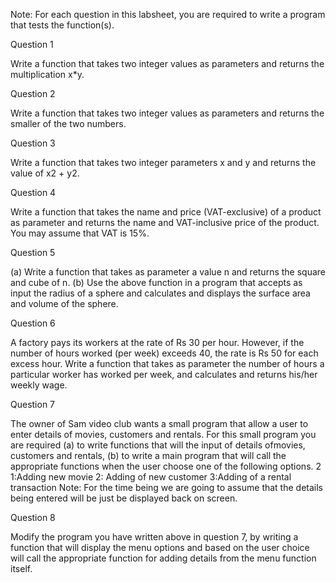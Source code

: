 Note: For each question in this labsheet, you are required to write a program that tests the
function(s).

Question 1

Write a function that takes two integer values as parameters and returns the multiplication x*y.

Question 2

Write a function that takes two integer values as parameters and returns the smaller of the two
numbers.

Question 3

Write a function that takes two integer parameters x and y and returns the value of x2 + y2.

Question 4

Write a function that takes the name and price (VAT-exclusive) of a product as parameter and
returns the name and VAT-inclusive price of the product. You may assume that VAT is 15%.

Question 5

(a) Write a function that takes as parameter a value n and returns the square and cube of n.
(b) Use the above function in a program that accepts as input the radius of a sphere and
calculates and displays the surface area and volume of the sphere.

Question 6

A factory pays its workers at the rate of Rs 30 per hour. However, if the number of hours worked
(per week) exceeds 40, the rate is Rs 50 for each excess hour. Write a function that takes as
parameter the number of hours a particular worker has worked per week, and calculates and
returns his/her weekly wage.

Question 7

The owner of Sam video club wants a small program that allow a user to enter details of movies,
customers and rentals.
For this small program you are required
(a) to write functions that will the input of details ofmovies, customers and rentals,
(b) to write a main program that will call the appropriate functions when the user choose one
of the following options.
2
1:Adding new movie
2: Adding of new customer
3:Adding of a rental transaction
Note: For the time being we are going to assume that the details being entered will be just
be displayed back on screen.

Question 8

Modify the program you have written above in question 7, by writing a function that will display
the menu options and based on the user choice will call the appropriate function for adding
details from the menu function itself.
